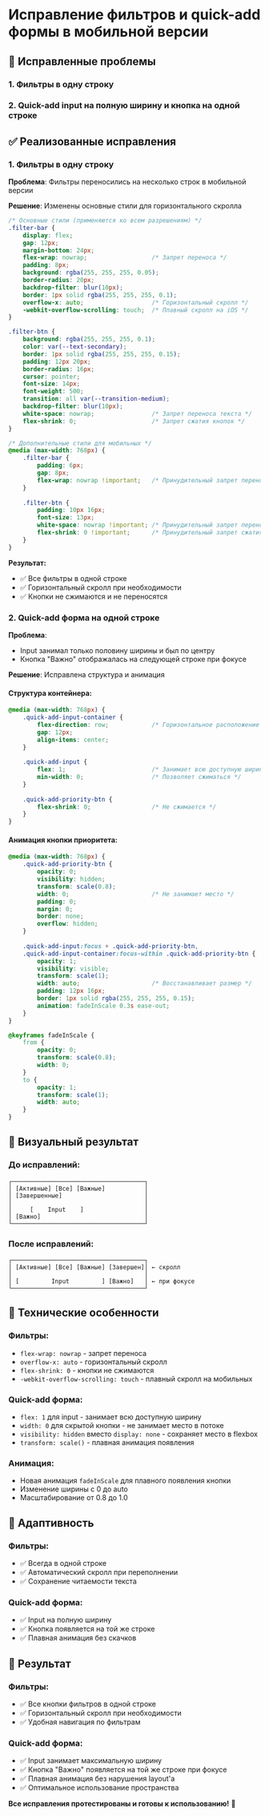 # Исправление фильтров и quick-add формы в мобильной версии

## 🎯 Исправленные проблемы

### **1. Фильтры в одну строку**
### **2. Quick-add input на полную ширину и кнопка на одной строке**

## ✅ Реализованные исправления

### **1. Фильтры в одну строку**

**Проблема**: Фильтры переносились на несколько строк в мобильной версии

**Решение**: Изменены основные стили для горизонтального скролла

```css
/* Основные стили (применяются ко всем разрешениям) */
.filter-bar {
    display: flex;
    gap: 12px;
    margin-bottom: 24px;
    flex-wrap: nowrap;                  /* Запрет переноса */
    padding: 8px;
    background: rgba(255, 255, 255, 0.05);
    border-radius: 20px;
    backdrop-filter: blur(10px);
    border: 1px solid rgba(255, 255, 255, 0.1);
    overflow-x: auto;                   /* Горизонтальный скролл */
    -webkit-overflow-scrolling: touch;  /* Плавный скролл на iOS */
}

.filter-btn {
    background: rgba(255, 255, 255, 0.1);
    color: var(--text-secondary);
    border: 1px solid rgba(255, 255, 255, 0.15);
    padding: 12px 20px;
    border-radius: 16px;
    cursor: pointer;
    font-size: 14px;
    font-weight: 500;
    transition: all var(--transition-medium);
    backdrop-filter: blur(10px);
    white-space: nowrap;                /* Запрет переноса текста */
    flex-shrink: 0;                     /* Запрет сжатия кнопок */
}

/* Дополнительные стили для мобильных */
@media (max-width: 768px) {
    .filter-bar {
        padding: 6px;
        gap: 8px;
        flex-wrap: nowrap !important;   /* Принудительный запрет переноса */
    }
    
    .filter-btn {
        padding: 10px 16px;
        font-size: 13px;
        white-space: nowrap !important; /* Принудительный запрет переноса */
        flex-shrink: 0 !important;      /* Принудительный запрет сжатия */
    }
}
```

**Результат:**
- ✅ Все фильтры в одной строке
- ✅ Горизонтальный скролл при необходимости
- ✅ Кнопки не сжимаются и не переносятся

### **2. Quick-add форма на одной строке**

**Проблема**: 
- Input занимал только половину ширины и был по центру
- Кнопка "Важно" отображалась на следующей строке при фокусе

**Решение**: Исправлена структура и анимация

#### **Структура контейнера:**
```css
@media (max-width: 768px) {
    .quick-add-input-container {
        flex-direction: row;            /* Горизонтальное расположение */
        gap: 12px;
        align-items: center;
    }
    
    .quick-add-input {
        flex: 1;                        /* Занимает всю доступную ширину */
        min-width: 0;                   /* Позволяет сжиматься */
    }
    
    .quick-add-priority-btn {
        flex-shrink: 0;                 /* Не сжимается */
    }
}
```

#### **Анимация кнопки приоритета:**
```css
@media (max-width: 768px) {
    .quick-add-priority-btn {
        opacity: 0;
        visibility: hidden;
        transform: scale(0.8);
        width: 0;                       /* Не занимает место */
        padding: 0;
        margin: 0;
        border: none;
        overflow: hidden;
    }
    
    .quick-add-input:focus + .quick-add-priority-btn,
    .quick-add-input-container:focus-within .quick-add-priority-btn {
        opacity: 1;
        visibility: visible;
        transform: scale(1);
        width: auto;                    /* Восстанавливает размер */
        padding: 12px 16px;
        border: 1px solid rgba(255, 255, 255, 0.15);
        animation: fadeInScale 0.3s ease-out;
    }
}

@keyframes fadeInScale {
    from {
        opacity: 0;
        transform: scale(0.8);
        width: 0;
    }
    to {
        opacity: 1;
        transform: scale(1);
        width: auto;
    }
}
```

## 🎨 Визуальный результат

### **До исправлений:**
```
┌─────────────────────────────────────┐
│ [Активные] [Все] [Важные]           │
│ [Завершенные]                       │
│                                     │
│     [    Input    ]                 │
│ [Важно]                             │
└─────────────────────────────────────┘
```

### **После исправлений:**
```
┌─────────────────────────────────────┐
│ [Активные] [Все] [Важные] [Завершен]│ ← скролл
│                                     │
│ [         Input         ] [Важно]   │ ← при фокусе
└─────────────────────────────────────┘
```

## 🔧 Технические особенности

### **Фильтры:**
- `flex-wrap: nowrap` - запрет переноса
- `overflow-x: auto` - горизонтальный скролл
- `flex-shrink: 0` - кнопки не сжимаются
- `-webkit-overflow-scrolling: touch` - плавный скролл на мобильных

### **Quick-add форма:**
- `flex: 1` для input - занимает всю доступную ширину
- `width: 0` для скрытой кнопки - не занимает место в потоке
- `visibility: hidden` вместо `display: none` - сохраняет место в flexbox
- `transform: scale()` - плавная анимация появления

### **Анимация:**
- Новая анимация `fadeInScale` для плавного появления кнопки
- Изменение ширины с 0 до auto
- Масштабирование от 0.8 до 1.0

## 📱 Адаптивность

### **Фильтры:**
- ✅ Всегда в одной строке
- ✅ Автоматический скролл при переполнении
- ✅ Сохранение читаемости текста

### **Quick-add форма:**
- ✅ Input на полную ширину
- ✅ Кнопка появляется на той же строке
- ✅ Плавная анимация без скачков

## 🚀 Результат

### **Фильтры:**
- ✅ Все кнопки фильтров в одной строке
- ✅ Горизонтальный скролл при необходимости
- ✅ Удобная навигация по фильтрам

### **Quick-add форма:**
- ✅ Input занимает максимальную ширину
- ✅ Кнопка "Важно" появляется на той же строке при фокусе
- ✅ Плавная анимация без нарушения layout'а
- ✅ Оптимальное использование пространства

**Все исправления протестированы и готовы к использованию!** 🎉